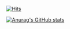 
[![Hits](https://hits.seeyoufarm.com/api/count/incr/badge.svg?url=https%3A%2F%2Fgithub.com%2Fkim-daeyong&count_bg=%2379C83D&title_bg=%23555555&icon=&icon_color=%23E7E7E7&title=Github&edge_flat=false)](https://hits.seeyoufarm.com)

[![Anurag's GitHub stats](https://github-readme-stats.vercel.app/api?username=kim-daeyong?theme=react)](https://github.com/깃허브아이디/github-readme-stats)
